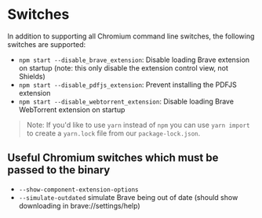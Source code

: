 # Switches

In addition to supporting all Chromium command line switches, the following switches are supported:

- `npm start --disable_brave_extension`: Disable loading Brave extension on startup (note: this only disable the extension control view, not Shields)
- `npm start --disable_pdfjs_extension`: Prevent installing the PDFJS extension
- `npm start --disable_webtorrent_extension`: Disable loading Brave WebTorrent extension on startup

> Note: If you'd like to use `yarn` instead of `npm` you can use `yarn import` to create a `yarn.lock` file from our `package-lock.json`.


## Useful Chromium switches which must be passed to the binary

- `--show-component-extension-options`
- `--simulate-outdated` simulate Brave being out of date (should show downloading in brave://settings/help)